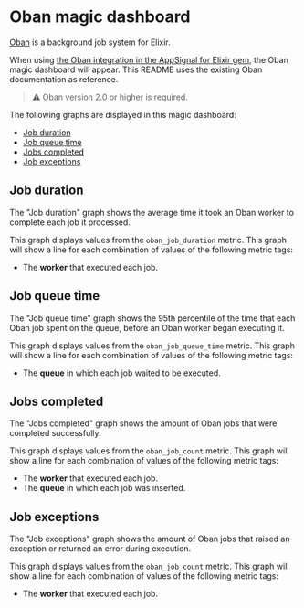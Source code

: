 # Oban magic dashboard

[Oban](https://oban.pro/) is a background job system for Elixir.

When using [the Oban integration in the AppSignal for Elixir gem](https://docs.appsignal.com/elixir/integrations/oban.html), the Oban magic dashboard will appear. This README uses the existing Oban documentation as reference.

> ⚠️ Oban version 2.0 or higher is required.

The following graphs are displayed in this magic dashboard:

- [Job duration](#job-duration)
- [Job queue time](#job-queue-time)
- [Jobs completed](#jobs-completed)
- [Job exceptions](#job-exceptions)

## Job duration

The "Job duration" graph shows the average time it took an Oban worker to complete each job it processed.

This graph displays values from the `oban_job_duration` metric. This graph will show a line for each combination of values of the following metric tags:

- The **worker** that executed each job.

## Job queue time

The "Job queue time" graph shows the 95th percentile of the time that each Oban job spent on the queue, before an Oban worker began executing it.

This graph displays values from the `oban_job_queue_time` metric. This graph will show a line for each combination of values of the following metric tags:

- The **queue** in which each job waited to be executed.

## Jobs completed

The "Jobs completed" graph shows the amount of Oban jobs that were completed successfully.

This graph displays values from the `oban_job_count` metric. This graph will show a line for each combination of values of the following metric tags:

- The **worker** that executed each job.
- The **queue** in which each job was inserted.

## Job exceptions

The "Job exceptions" graph shows the amount of Oban jobs that raised an exception or returned an error during execution.

This graph displays values from the `oban_job_count` metric. This graph will show a line for each combination of values of the following metric tags:

- The **worker** that executed each job.
